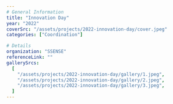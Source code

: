 ```yaml
---
# General Information
title: "Innovation Day"
year: "2022"
coverSrc: "/assets/projects/2022-innovation-day/cover.jpeg"
categories: ["Coordination"]

# Details
organization: "SSENSE"
referenceLink: ""
gallerySrcs:
  [
    "/assets/projects/2022-innovation-day/gallery/1.jpeg",
    "/assets/projects/2022-innovation-day/gallery/2.jpeg",
    "/assets/projects/2022-innovation-day/gallery/3.jpeg",
  ]
---
```


